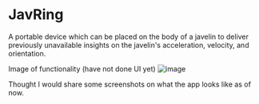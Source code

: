 # JavRing
A portable device which can be placed on the body of a javelin to deliver previously unavailable insights on the javelin's acceleration, velocity, and orientation. 

Image of functionality (have not done UI yet)
![image](https://github.com/user-attachments/assets/2535d767-4756-4527-aee6-2373691b08ce)

Thought I would share some screenshots on what the app looks like as of now. 
